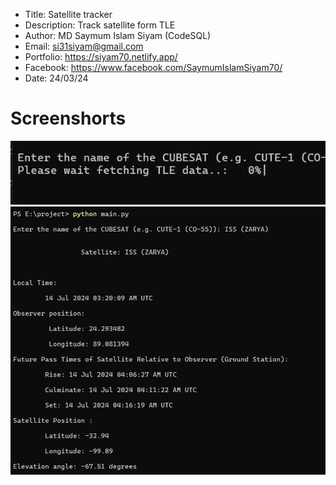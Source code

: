 - Title: Satellite tracker
- Description: Track satellite form TLE
- Author: MD Saymum Islam Siyam (CodeSQL)
- Email: si31siyam@gmail.com
- Portfolio: https://siyam70.netlify.app/
- Facebook: https://www.facebook.com/SaymumIslamSiyam70/
- Date: 24/03/24

# Screenshorts

![Alt text](<Screenshot 2024-07-14 032127.png>)
![Alt text](<Screenshot 2024-07-14 032100.png>)
